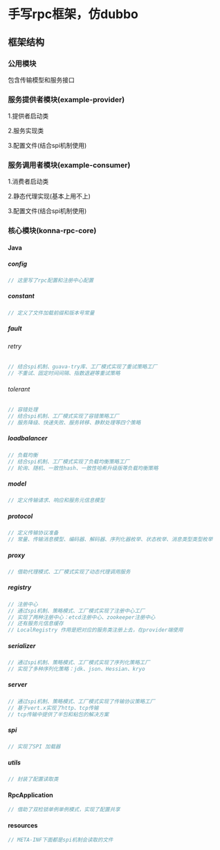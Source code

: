 # 手写rpc框架，仿dubbo
## 框架结构

### 公用模块
包含传输模型和服务接口

### 服务提供者模块(example-provider)
1.提供者启动类

2.服务实现类

3.配置文件(结合spi机制使用)

### 服务调用者模块(example-consumer)
1.消费者启动类

2.静态代理实现(基本上用不上)

3.配置文件(结合spi机制使用)

### 核心模块(konna-rpc-core)
#### Java
##### config
```java
// 这里写了rpc配置和注册中心配置
```
##### constant
```java
// 定义了文件加载前缀和版本号常量
```
##### fault
###### retry
```java
// 结合spi机制、guava-try库、工厂模式实现了重试策略工厂
// 不重试、固定时间间隔、指数退避等重试策略
```
###### tolerant
```java
// 容错处理
// 结合spi机制、工厂模式实现了容错策略工厂
// 服务降级、快速失败、服务转移、静默处理等四个策略
```
##### loadbalancer
```java
// 负载均衡
// 结合spi机制、工厂模式实现了负载均衡策略工厂
// 轮询、随机、一致性hash、一致性哈希升级版等负载均衡策略
```
##### model
```java
// 定义传输请求、响应和服务元信息模型
```

##### protocol
```java
// 定义传输协议准备
// 常量、传输消息模型、编码器、解码器、序列化器枚举、状态枚举、消息类型类型枚举
```

##### proxy
```java
// 借助代理模式、工厂模式实现了动态代理调用服务
```

##### registry
```java
// 注册中心
// 通过spi机制、策略模式、工厂模式实现了注册中心工厂
// 实现了两种注册中心：etcd注册中心、zookeeper注册中心
// 还有服务元信息缓存
// LocalRegistry 作用是把对应的服务类注册上去，在provider端使用
```

##### serializer
```java
// 通过spi机制、策略模式、工厂模式实现了序列化策略工厂
// 实现了多种序列化策略：jdk、json、Hessian、kryo
```

##### server
```java
// 通过spi机制、策略模式、工厂模式实现了传输协议策略工厂
// 基于vert.x实现了http、tcp传输
// tcp传输中提供了半包和粘包的解决方案
```

##### spi
```java
// 实现了SPI 加载器
```

##### utils
```java
// 封装了配置读取类
```

#### RpcApplication
```java
// 借助了双检锁单例单例模式，实现了配置共享
```


#### resources
```java
// META-INF下面都是spi机制会读取的文件
```
